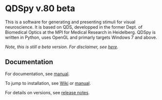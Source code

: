 # QDSpy v.80 beta

This is a software for generating and presenting stimuli for visual neuroscience. It is based on QDS, developped in the former Dept. of Biomedical Optics at the MPI for Medical Research in Heidelberg. QDSpy is written in Python, uses OpenGL and primarly targets Windows 7 and above.

*Note, this is still a beta version.*
*For disclaimer, see [here](http://qdspy.eulerlab.de/disclaimer.html#disclaimer-of-warranty).*

## Documentation

For documentation, see [manual](http://qdspy.eulerlab.de).  

To jump to installation, see [Wiki](https://github.com/eulerlab/QDSpy/wiki/Installation-under-Windows) or [manual](http://qdspy.eulerlab.de/installation.html#installation).

For details on versions, see [release notes](https://github.com/eulerlab/QDSpy/wiki/Release-notes).

